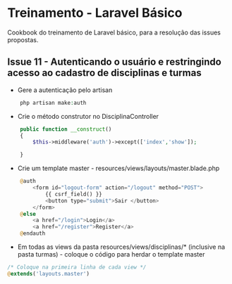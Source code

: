 # Treinamento - Laravel Básico

Cookbook do treinamento de Laravel básico, para a resolução das issues propostas.

## Issue 11 - Autenticando o usuário e restringindo acesso ao cadastro de disciplinas e turmas

- Gere a autenticação pelo artisan
```php
    php artisan make:auth
```

- Crie o método construtor no DisciplinaController
```php
    public function __construct()
    {
        $this->middleware('auth')->except(['index','show']);

    }
```

- Crie um template master - resources/views/layouts/master.blade.php
```php
	@auth
		<form id="logout-form" action="/logout" method="POST"> 
			{{ csrf_field() }}
			<button type="submit">Sair </button>
		</form>
	@else
		<a href="/login">Login</a>
		<a href="/register">Register</a>
	@endauth
```

- Em todas as views da pasta resources/views/disciplinas/* (inclusive na pasta turmas) - coloque o código para herdar o template master
```php
/* Coloque na primeira linha de cada view */
@extends('layouts.master')
```
